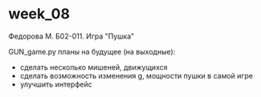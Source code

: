 # week_08
Федорова М.  Б02-011. Игра "Пушка"

GUN_game.py планы на будущее (на выходные):

- сделать несколько мишеней, движущихся
- сделать возможность изменения g, мощности пушки в самой игре
- улучшить интерфейс
